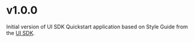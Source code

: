 v1.0.0
======
Initial version of UI SDK Quickstart application based on Style Guide from the [UI SDK](https://gitlab.dematic.com/Dematiclabs/ui-sdk).
